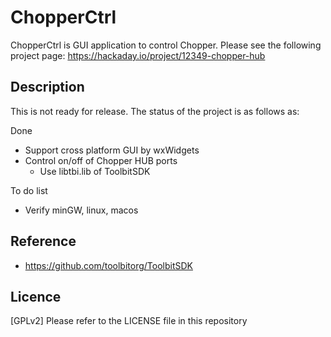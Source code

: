 ChopperCtrl
====

ChopperCtrl is GUI application to control Chopper.
Please see the following project page: https://hackaday.io/project/12349-chopper-hub

## Description

This is not ready for release. The status of the project is as follows as:

Done
- Support cross platform GUI by wxWidgets
- Control on/off of Chopper HUB ports
   - Use libtbi.lib of ToolbitSDK

To do list
- Verify minGW, linux, macos


## Reference

- https://github.com/toolbitorg/ToolbitSDK

## Licence

[GPLv2] Please refer to the LICENSE file in this repository

